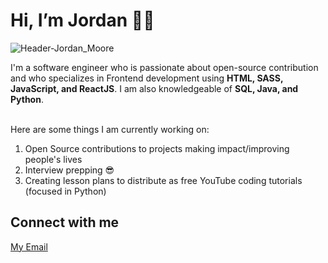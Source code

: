 # Hi, I’m Jordan 👋🏽
![Header-Jordan_Moore](https://user-images.githubusercontent.com/27147016/163416213-43ab3684-fdb7-4bdf-80d4-c82182598fec.png)

I'm a software engineer who is passionate about open-source contribution and who specializes in Frontend development using **HTML, SASS, JavaScript, and ReactJS**. I am also knowledgeable of **SQL, Java, and Python**.

<br>Here are some things I am currently working on:
1. Open Source contributions to projects making impact/improving people's lives
2. Interview prepping 😎
3. Creating lesson plans to distribute as free YouTube coding tutorials (focused in Python)

## Connect with me 
[My Email](mailto:jordanmooree3@gmail.com)
